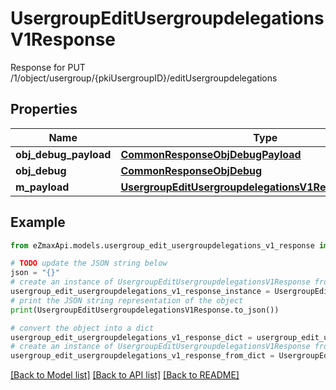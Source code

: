 # UsergroupEditUsergroupdelegationsV1Response

Response for PUT /1/object/usergroup/{pkiUsergroupID}/editUsergroupdelegations

## Properties

Name | Type | Description | Notes
------------ | ------------- | ------------- | -------------
**obj_debug_payload** | [**CommonResponseObjDebugPayload**](CommonResponseObjDebugPayload.md) |  | 
**obj_debug** | [**CommonResponseObjDebug**](CommonResponseObjDebug.md) |  | [optional] 
**m_payload** | [**UsergroupEditUsergroupdelegationsV1ResponseMPayload**](UsergroupEditUsergroupdelegationsV1ResponseMPayload.md) |  | 

## Example

```python
from eZmaxApi.models.usergroup_edit_usergroupdelegations_v1_response import UsergroupEditUsergroupdelegationsV1Response

# TODO update the JSON string below
json = "{}"
# create an instance of UsergroupEditUsergroupdelegationsV1Response from a JSON string
usergroup_edit_usergroupdelegations_v1_response_instance = UsergroupEditUsergroupdelegationsV1Response.from_json(json)
# print the JSON string representation of the object
print(UsergroupEditUsergroupdelegationsV1Response.to_json())

# convert the object into a dict
usergroup_edit_usergroupdelegations_v1_response_dict = usergroup_edit_usergroupdelegations_v1_response_instance.to_dict()
# create an instance of UsergroupEditUsergroupdelegationsV1Response from a dict
usergroup_edit_usergroupdelegations_v1_response_from_dict = UsergroupEditUsergroupdelegationsV1Response.from_dict(usergroup_edit_usergroupdelegations_v1_response_dict)
```
[[Back to Model list]](../README.md#documentation-for-models) [[Back to API list]](../README.md#documentation-for-api-endpoints) [[Back to README]](../README.md)


